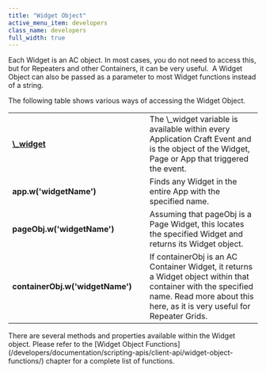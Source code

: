 ```yaml
---
title: "Widget Object"
active_menu_item: developers
class_name: developers
full_width: true
---
```



Each Widget is an AC object. In most cases, you do not need to access this, but for Repeaters and other Containers, it can be very useful.  A Widget Object can also be passed as a parameter to most Widget functions instead of a string.

The following table shows various ways of accessing the Widget Object.

<table>
<tr>
<td width="219">
    <strong><a href="/developers/documentation/scripting-apis/client-api/objects-titbits/ref-widget">\_widget</a></strong>

</td>
<td width="19">
</td>
<td width="642">
The \_widget variable is available within every Application Craft Event and is the object of the Widget, Page or App that triggered the event.

</td>
</tr>
<tr>
<td width="219">
  <strong>app.w('widgetName')</strong>

</td>
<td width="19">
</td>
<td width="642">
Finds any Widget in the entire App with the specified name.

</td>
</tr>
<tr>
<td width="219">
  <strong>pageObj.w('widgetName')</strong>

</td>
<td width="19">
</td>
<td width="642">
Assuming that pageObj is a Page Widget, this locates the specified Widget and returns its Widget object.

</td>
</tr>
<tr>
<td width="219">
  <strong>containerObj.w('widgetName')</strong>

</td>
<td width="19">
</td>
<td width="642">
If containerObj is an AC Container Widget, it returns a Widget object within that container with the specified name. Read more about this here, as it is very useful for Repeater Grids.

</td>
</tr>
</table>
There are several methods and properties available within the Widget object. Please refer to the [Widget Object Functions](/developers/documentation/scripting-apis/client-api/widget-object-functions/) chapter for a complete list of functions.

